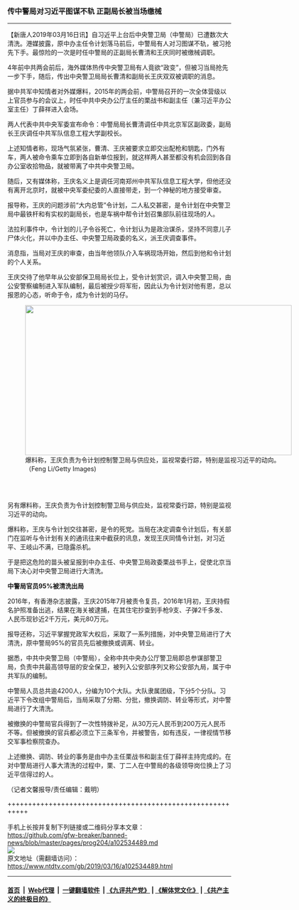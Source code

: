 ### 传中警局对习近平图谋不轨  正副局长被当场缴械
------------------------

<div class="post_content" itemprop="articleBody">
 <p>
  【新唐人2019年03月16日讯】自习近平上台后中央警卫局（中警局）已遭数次大清洗。港媒披露，原中办主任令计划落马前后，中警局有人对习图谋不轨，被习抢先下手。最惊险的一次是时任中警局的正副局长曹清和王庆同时被缴械调职。
 </p>
 <p>
  4年前中共两会前后，海外媒体热传中央警卫局有人竟欲“政变”，但被习当局抢先一步下手，随后，传出中央警卫局局长曹清和副局长王庆双双被调职的消息。
 </p>
 <p>
  据中共军中知情者对外媒爆料，2015年的两会前，中警局召开的一次全体营级以上官员参与的会议上，时任中共中央办公厅主任的栗战书和副主任（兼习近平办公室主任）丁薛祥进入会场。
 </p>
 <p>
  两人代表中共中央军委宣布命令：中警局局长曹清调任中共北京军区副政委，副局长王庆调任中共军队信息工程大学副校长。
 </p>
 <p>
  上述知情者称，现场气氛紧张，曹清、王庆被要求立即交出配枪和钥匙，门外有车，两人被命令乘车立即到各自新单位报到，就这样两人甚至都没有机会回到各自办公室收拾物品，就被带离了中共中央警卫局。
 </p>
 <p>
  随后，又有媒体称，王庆名义上是调任河南郑州中共军队信息工程大学，但他还没有离开北京时，就被中央军委纪委的人直接带走，到一个神秘的地方接受审查。
 </p>
 <p>
  报导称，王庆的问题涉前“大内总管”令计划，二人私交甚密，是令计划在中央警卫局中最铁杆和有实权的副局长，也是车祸中帮令计划召集部队前往现场的人。
 </p>
 <p>
  法拉利事件中，令计划的儿子令谷死亡，令计划认为是政治谋杀，坚持不同意儿子尸体火化，并以中办主任、中央警卫局政委的名义，派王庆调查事件。
 </p>
 <p>
  消息指，当局对王庆的审查，由当年他领队介入车祸现场开始，然后到他和令计划的个人关系。
 </p>
 <p>
  王庆交待了他早年从公安部保卫局局长位上，受令计划赏识，调入中央警卫局，由公安警察编制进入军队编制，最后被授少将军衔，因此认为令计划对他有恩，总以报恩的心态，听命于令，成为令计划的马仔。
 </p>
 <figure class="wp-caption alignnone" id="attachment_102534491" style="width: 600px">
  <a href="https://www.ntdtv.com/assets/uploads/2019/03/285413-6.jpg">
   <img alt="" class="size-medium wp-image-102534491" height="338" src="https://www.ntdtv.com/assets/uploads/2019/03/285413-6-600x338.jpg" width="600"/>
  </a>
  <br/><figcaption class="wp-caption-text">
   爆料称，王庆负责为令计划控制警卫局与供应处，监视常委行踪，特别是监视习近平的动向。（Feng Li/Getty Images)
  </figcaption><br/>
 </figure><br/>
 <p>
  另有爆料称，王庆负责为令计划控制警卫局与供应处，监视常委行踪，特别是监视习近平的动向。
 </p>
 <p>
  爆料称，王庆与令计划交往甚密，是令的死党。当局在决定调查令计划后，有关部门在监听与令计划有关的通讯往来中截获的讯息，发现王庆同情令计划，对习近平、王岐山不满，已隐露杀机。
 </p>
 <p>
  于是把这危险的苗头被呈报到中办主任、中央警卫局政委栗战书手上，促使北京当局下决心对中央警卫局进行大清洗。
 </p>
 <p>
  <strong>
   中警局官员95%被清洗出局
  </strong>
 </p>
 <p>
  2016年，有香港杂志披露，王庆2015年7月被责令复员，2016年1月初，王庆持假名护照准备出逃，结果在海关被逮捕，在其住宅抄查到手枪9支、子弹2千多发、人民币现钞近2千万元，美元80万元。
 </p>
 <p>
  报导还称，习近平掌握党政军大权后，采取了一系列措施，对中央警卫局进行了大清洗，原中警局95%的官员先后被撤换或调离、转业。
 </p>
 <p>
  据悉，中共中央警卫局（中警局），全称中共中央办公厅警卫局即总参谋部警卫局，负责中共最高领导层的安全保卫，被列入公安部序列又称公安部九局，属于中共军队的编制。
 </p>
 <p>
  中警局人员总共逾4200人，分编为10个大队。大队隶属团级，下分5个分队。习近平下令改组中警局后，当局采取了分期、分批，撤换调防、转业等形式，对中警局进行了大清洗。
 </p>
 <p>
  被撤换的中警局官兵得到了一次性特拨补足，从30万元人民币到200万元人民币不等。但被撤换的官兵都必须立下三条军令，并被警告，如有违反，一律视情节移交军事检察院查办。
 </p>
 <p>
  上述撤换、调防、转业的事务是由中办主任栗战书和副主任丁薛祥主持完成的。在对中警局进行人事大清洗的过程中，栗、丁二人在中警局的各级领导岗位换上了习近平信得过的人。
 </p>
 <p>
  （记者文馨报导/责任编辑：戴明）
 </p>
 <div class="single_ad">
 </div>
</div>

+++++++++++++++++++++++++++++++++++++++++++++++++++++++++++<br/><br/>
手机上长按并复制下列链接或二维码分享本文章：<br/>
https://github.com/gfw-breaker/banned-news/blob/master/pages/prog204/a102534489.md <br/>
<a href='https://github.com/gfw-breaker/banned-news/blob/master/pages/prog204/a102534489.md'><img src='https://github.com/gfw-breaker/banned-news/blob/master/pages/prog204/a102534489.md.png'/></a> <br/>
原文地址（需翻墙访问）：https://www.ntdtv.com/gb/2019/03/16/a102534489.html


------------------------
#### [首页](https://github.com/gfw-breaker/banned-news/blob/master/README.md) &nbsp;|&nbsp; [Web代理](https://github.com/labour-camp/helloworld) &nbsp;|&nbsp; [一键翻墙软件](https://github.com/gfw-breaker/nogfw/blob/master/README.md) &nbsp;| [《九评共产党》](https://github.com/gfw-breaker/9ping.md/blob/master/README.md#九评之一评共产党是什么) | [《解体党文化》](https://github.com/gfw-breaker/jtdwh.md/blob/master/README.md) | [《共产主义的终极目的》](https://github.com/gfw-breaker/gczydzjmd.md/blob/master/README.md)

